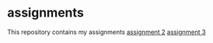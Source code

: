 # assignments
This repository contains my assignments
[assignment 2](https://github.com/JurreSpit/assignments/blob/master/assignment2.ipynb)
[assignment 3](https://github.com/JurreSpit/assignments/blob/master/assignment3%20(1).ipynb)
